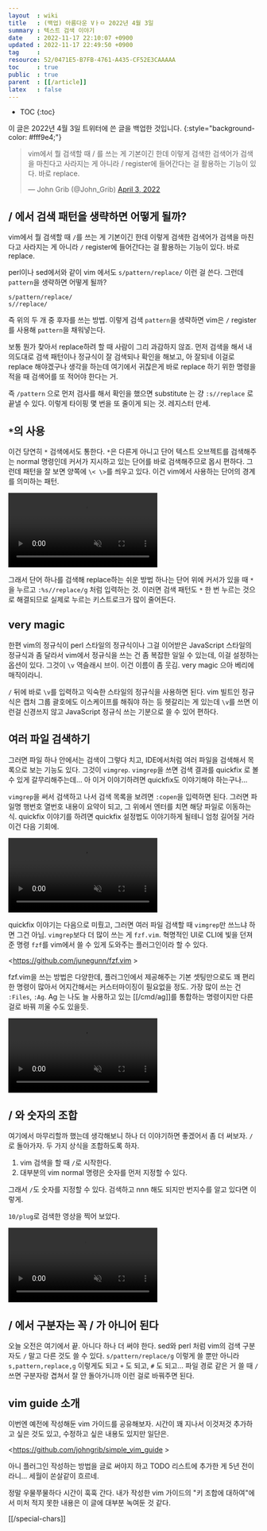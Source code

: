 ```yaml
---
layout  : wiki
title   : (백업) 아름다운 Vㅏㅁ 2022년 4월 3일
summary : 텍스트 검색 이야기
date    : 2022-11-17 22:10:07 +0900
updated : 2022-11-17 22:49:50 +0900
tag     : 
resource: 52/0471E5-B7FB-4761-A435-CF52E3CAAAAA
toc     : true
public  : true
parent  : [[/article]]
latex   : false
---
```

* TOC
{:toc}

>
이 글은 2022년 4월 3일 트위터에 쓴 글을 백업한 것입니다.
{:style="background-color: #fff9e4;"}

<blockquote class="twitter-tweet"><p lang="ko" dir="ltr">vim에서 뭘 검색할 때 / 를 쓰는 게 기본이긴 한데 이렇게 검색한 검색어가 검색을 마친다고 사라지는 게 아니라 / register에 들어간다는 걸 활용하는 기능이 있다. 바로 replace.</p>&mdash; John Grib (@John_Grib) <a href="https://twitter.com/John_Grib/status/1510417976192761857?ref_src=twsrc%5Etfw">April 3, 2022</a></blockquote> <script async src="https://platform.twitter.com/widgets.js" charset="utf-8"></script>

## / 에서 검색 패턴을 생략하면 어떻게 될까?

vim에서 뭘 검색할 때 `/`를 쓰는 게 기본이긴 한데 이렇게 검색한 검색어가 검색을 마친다고 사라지는 게 아니라 `/` register에 들어간다는 걸 활용하는 기능이 있다. 바로 replace.

perl이나 sed에서와 같이 vim 에서도 `s/pattern/replace/` 이런 걸 쓴다. 그런데 `pattern`을 생략하면 어떻게 될까?

```
s/pattern/replace/
s//replace/
```

즉 위의 두 개 중 후자를 쓰는 방법. 이렇게 검색 `pattern`을 생략하면 vim은 `/` register를 사용해 `pattern`을 채워넣는다.

보통 뭔가 찾아서 replace하려 할 때 사람이 그리 과감하지 않죠. 먼저 검색을 해서 내 의도대로 검색 패턴이나 정규식이 잘 검색되나 확인을 해보고, 아 잘되네 이걸로 replace 해야겠구나 생각을 하는데 여기에서 귀찮은게 바로 replace 하기 위한 명령을 적을 때 검색어를 또 적어야 한다는 거.

즉 `/pattern` 으로 먼저 검사를 해서 확인을 했으면 substitute 는 걍 `:s//replace` 로 끝낼 수 있다. 이렇게 타이핑 몇 번을 또 줄이게 되는 것. 레지스터 만세.

## `*`의 사용

이건 당연히 `*` 검색에서도 통한다. `*`은 다른게 아니고 단어 텍스트 오브젝트를 검색해주는 normal 명령인데 커서가 지시하고 있는 단어를 바로 검색해주므로 몹시 편하다.
그런데 패턴을 잘 보면 양쪽에 `\< \>`를 씌우고 있다. 이건 vim에서 사용하는 단어의 경계를 의미하는 패턴.

<video controls muted autoplay loop><source src=" /resource/52/0471E5-B7FB-4761-A435-CF52E3CAAAAA/5OcBUnUm_zdLTR9C.mp4 " type="video/mp4"></video>

그래서 단어 하나를 검색해 replace하는 쉬운 방법 하나는 단어 위에 커서가 있을 때 `*`을 누르고 `:%s//replace/g` 처럼 입력하는 것.
이러면 검색 패턴도 `*` 한 번 누르는 것으로 해결되므로 실제로 누르는 키스트로크가 많이 줄어든다.

## very magic

한편 vim의 정규식이 perl 스타일의 정규식이나 그걸 이어받은 JavaScript 스타일의 정규식과 좀 달라서 vim에서 정규식을 쓰는 건 좀 복잡한 일일 수 있는데, 이걸 설정하는 옵션이 있다.
그것이 `\v` 역슬래시 브이. 이건 이름이 좀 웃김. very magic 으아 베리에 매직이라니.

`/` 뒤에 바로 `\v`를 입력하고 익숙한 스타일의 정규식을 사용하면 된다. vim 빌트인 정규식은 캡처 그룹 괄호에도 이스케이프를 해줘야 하는 등 헷갈리는 게 있는데 `\v`를 쓰면 이런걸 신경쓰지 않고 JavaScript 정규식 쓰는 기분으로 쓸 수 있어 편하다.

## 여러 파일 검색하기

그러면 파일 하나 안에서는 검색이 그렇다 치고, IDE에서처럼 여러 파일을 검색해서 목록으로 보는 기능도 있다. 그것이 `vimgrep`. `vimgrep`을 쓰면 검색 결과를 quickfix 로 볼 수 있게 갈무리해주는데... 아 이거 이야기하려면 quickfix도 이야기해야 하는구나...

`vimgrep`을 써서 검색하고 나서 검색 목록을 보려면 `:copen`을 입력하면 된다. 그러면 파일명 행번호 열번호 내용이 요약이 되고, 그 위에서 엔터를 치면 해당 파일로 이동하는 식.
quickfix 이야기를 하려면 quickfix 설정법도 이야기하게 될테니 엄청 길어질 거라 이건 다음 기회에.

<video controls muted autoplay loop><source src=" /resource/52/0471E5-B7FB-4761-A435-CF52E3CAAAAA/HYRjBUExe2w2nfvh.mp4 " type="video/mp4"></video>

quickfix 이야기는 다음으로 미뤘고, 그러면 여러 파일 검색할 때 `vimgrep`만 쓰느냐 하면 그건 아님. `vimgrep`보다 더 많이 쓰는 게 `fzf.vim`.
혁명적인 UI로 CLI에 빛을 던져준 명령 `fzf`를 vim에서 쓸 수 있게 도와주는 플러그인이라 할 수 있다.

<https://github.com/junegunn/fzf.vim >

fzf.vim을 쓰는 방법은 다양한데, 플러그인에서 제공해주는 기본 셋팅만으로도 꽤 편리한 명령이 많아서 어지간해서는 커스터마이징이 필요없을 정도.
가장 많이 쓰는 건 `:Files`, `:Ag`. Ag 는 나도 늘 사용하고 있는 [[/cmd/ag]]를 통합하는 명령이지만 다른 걸로 바꿔 끼울 수도 있을듯.

<video controls muted autoplay loop><source src=" /resource/52/0471E5-B7FB-4761-A435-CF52E3CAAAAA/FJT12RdljVUeegN-.mp4 " type="video/mp4"></video>

## / 와 숫자의 조합

여기에서 마무리할까 했는데 생각해보니 하나 더 이야기하면 좋겠어서 좀 더 써보자. 
`/`로 돌아가자. 두 가지 상식을 조합하도록 하자.

1. vim 검색을 할 때 `/`로 시작한다.
2. 대부분의 vim normal 명령은 숫자를 먼저 지정할 수 있다.

그래서 `/`도 숫자를 지정할 수 있다. 검색하고 nnn 해도 되지만 번지수를 알고 있다면 이렇게.

`10/plug`로 검색한 영상을 찍어 보았다.

<video controls muted autoplay loop><source src=" /resource/52/0471E5-B7FB-4761-A435-CF52E3CAAAAA/3dJ5EcXdNBeo2Fo8.mp4 " type="video/mp4"></video>

## / 에서 구분자는 꼭 / 가 아니어 된다

오늘 오전은 여기에서 끝. 
아니다 하나 더 써야 한다. sed와 perl 처럼 vim의 검색 구분자도 `/` 말고 다른 것도 쓸 수 있다. `s/pattern/replace/g` 이렇게 쓸 뿐만 아니라 `s,pattern,replace,g` 이렇게도 되고 `+` 도 되고, `#` 도 되고... 파일 경로 같은 거 쓸 때 `/` 쓰면 구분자랑 겹쳐서 잘 안 돌아가니까 이런 걸로 바꿔주면 된다. 

## vim guide 소개

이번엔 예전에 작성해둔 vim 가이드를 공유해보자. 시간이 꽤 지나서 이것저것 추가하고 싶은 것도 있고, 수정하고 싶은 내용도 있지만 일단은.

<https://github.com/johngrib/simple_vim_guide >

아니 플러그인 작성하는 방법을 글로 써야지 하고 TODO 리스트에 추가한 게 5년 전이라니... 세월이 쏜살같이 흐르네.

정말 우물쭈물하다 시간이 훅훅 간다. 
내가 작성한 vim 가이드의 "키 조합에 대하여"에서 미처 적지 못한 내용은 이 글에 대부분 녹여둔 것 같다.

[[/special-chars]]

